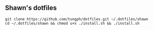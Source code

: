 ## Shawn's dotfiles
```shell script
git clone https://github.com/tungph/dotfiles.git ~/.dotfiles/shawn
cd ~/.dotfiles/shawn && chmod u+x ./install.sh && ./install.sh
```
